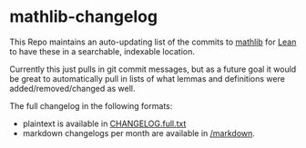 # mathlib-changelog

This Repo maintains an auto-updating list of the commits to [mathlib](https://github.com/leanprover-community/mathlib) for [Lean](https://leanprover.github.io/) to have these in a searchable, indexable location.

Currently this just pulls in git commit messages, but as a future goal it would be great to automatically pull in lists of what lemmas and definitions were added/removed/changed as well.

The full changelog in the following formats:
- plaintext is available in [CHANGELOG.full.txt](https://raw.githubusercontent.com/chanind/mathlib-changelog/main/CHANGELOG.full.txt)
- markdown changelogs per month are available in [/markdown](https://github.com/chanind/mathlib-changelog/tree/main/markdown).
